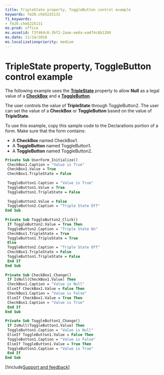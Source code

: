 ```yaml
---
title: TripleState property, ToggleButton control example
keywords: fm20.chm5225131
f1_keywords:
- fm20.chm5225131
ms.prod: office
ms.assetid: f3f464c6-3bf2-2aae-ee6a-ead74c6b1289
ms.date: 11/14/2018
ms.localizationpriority: medium
---
```



# TripleState property, ToggleButton control example

The following example uses the **[TripleState](triplestate-property.md)** property to allow **Null** as a legal value of a **[CheckBox](checkbox-control.md)** and a **[ToggleButton](togglebutton-control.md)**. 

The user controls the value of **TripleState** through ToggleButton2. The user can set the value of a **CheckBox** or **ToggleButton** based on the value of **TripleState**.

To use this example, copy this sample code to the Declarations portion of a form. Make sure that the form contains:

- A **CheckBox** named CheckBox1.    
- A **ToggleButton** named ToggleButton1.   
- A **ToggleButton** named ToggleButton2.
    

```vb
Private Sub UserForm_Initialize() 
 CheckBox1.Caption = "Value is True" 
 CheckBox1.Value = True 
 CheckBox1.TripleState = False 
 
 ToggleButton1.Caption = "Value is True" 
 ToggleButton1.Value = True 
 ToggleButton1.TripleState = False 
 
 ToggleButton2.Value = False 
 ToggleButton2.Caption = "Triple State Off" 
End Sub 
 
Private Sub ToggleButton2_Click() 
 If ToggleButton2.Value = True Then 
 ToggleButton2.Caption = "Triple State On" 
 CheckBox1.TripleState = True 
 ToggleButton1.TripleState = True 
 Else 
 ToggleButton2.Caption = "Triple State Off" 
 CheckBox1.TripleState = False 
 ToggleButton1.TripleState = False 
 End If 
End Sub 
 
Private Sub CheckBox1_Change() 
 If IsNull(CheckBox1.Value) Then 
 CheckBox1.Caption = "Value is Null" 
 ElseIf CheckBox1.Value = False Then 
 CheckBox1.Caption = "Value is False" 
 ElseIf CheckBox1.Value = True Then 
 CheckBox1.Caption = "Value is True" 
 End If 
End Sub 
 
Private Sub ToggleButton1_Change() 
 If IsNull(ToggleButton1.Value) Then 
 ToggleButton1.Caption = "Value is Null" 
 ElseIf ToggleButton1.Value = False Then 
 ToggleButton1.Caption = "Value is False" 
 ElseIf ToggleButton1.Value = True Then 
 ToggleButton1.Caption = "Value is True" 
 End If 
End Sub
```

[!include[Support and feedback](~/includes/feedback-boilerplate.md)]
